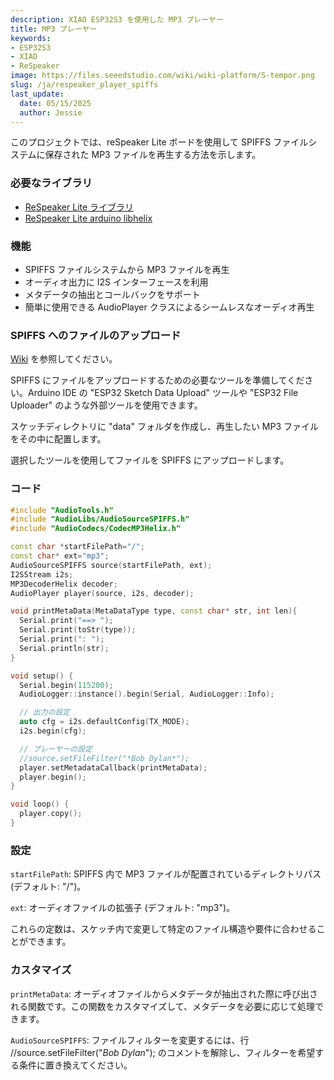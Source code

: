 ```yaml
---
description: XIAO ESP32S3 を使用した MP3 プレーヤー
title: MP3 プレーヤー
keywords:
- ESP32S3
- XIAO
- ReSpeaker
image: https://files.seeedstudio.com/wiki/wiki-platform/S-tempor.png
slug: /ja/respeaker_player_spiffs
last_update:
  date: 05/15/2025
  author: Jessie
---
```



このプロジェクトでは、reSpeaker Lite ボードを使用して SPIFFS ファイルシステムに保存された MP3 ファイルを再生する方法を示します。

### 必要なライブラリ

* [ReSpeaker Lite ライブラリ](https://github.com/limengdu/reSpeaker_Lite-Arduino-Library.git)
* [ReSpeaker Lite arduino libhelix](https://github.com/limengdu/reSpeaker_Lite-arduino-libhelix)

### 機能

* SPIFFS ファイルシステムから MP3 ファイルを再生
* オーディオ出力に I2S インターフェースを利用
* メタデータの抽出とコールバックをサポート
* 簡単に使用できる AudioPlayer クラスによるシームレスなオーディオ再生

### SPIFFS へのファイルのアップロード

[Wiki](https://wiki.seeedstudio.com/ja/xiao_esp32s3_sense_filesystem/#serial-peripheral-interface-flash-file-system-spiffs) を参照してください。

SPIFFS にファイルをアップロードするための必要なツールを準備してください。Arduino IDE の "ESP32 Sketch Data Upload" ツールや "ESP32 File Uploader" のような外部ツールを使用できます。

スケッチディレクトリに "data" フォルダを作成し、再生したい MP3 ファイルをその中に配置します。

選択したツールを使用してファイルを SPIFFS にアップロードします。

### コード

```cpp
#include "AudioTools.h"
#include "AudioLibs/AudioSourceSPIFFS.h"
#include "AudioCodecs/CodecMP3Helix.h"

const char *startFilePath="/";
const char* ext="mp3";
AudioSourceSPIFFS source(startFilePath, ext);
I2SStream i2s;
MP3DecoderHelix decoder;
AudioPlayer player(source, i2s, decoder);

void printMetaData(MetaDataType type, const char* str, int len){
  Serial.print("==> ");
  Serial.print(toStr(type));
  Serial.print(": ");
  Serial.println(str);
}

void setup() {
  Serial.begin(115200);
  AudioLogger::instance().begin(Serial, AudioLogger::Info);

  // 出力の設定
  auto cfg = i2s.defaultConfig(TX_MODE);
  i2s.begin(cfg);

  // プレーヤーの設定
  //source.setFileFilter("*Bob Dylan*");
  player.setMetadataCallback(printMetaData);
  player.begin();
}

void loop() {
  player.copy();
}
```

### 設定

`startFilePath`: SPIFFS 内で MP3 ファイルが配置されているディレクトリパス (デフォルト: "/")。

`ext`: オーディオファイルの拡張子 (デフォルト: "mp3")。

これらの定数は、スケッチ内で変更して特定のファイル構造や要件に合わせることができます。

### カスタマイズ

`printMetaData`: オーディオファイルからメタデータが抽出された際に呼び出される関数です。この関数をカスタマイズして、メタデータを必要に応じて処理できます。

`AudioSourceSPIFFS`: ファイルフィルターを変更するには、行 //source.setFileFilter("*Bob Dylan*"); のコメントを解除し、フィルターを希望する条件に置き換えてください。